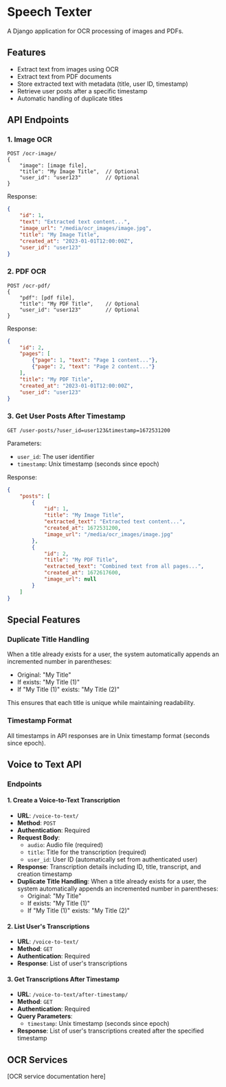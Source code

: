 # Speech Texter

A Django application for OCR processing of images and PDFs.

## Features

- Extract text from images using OCR
- Extract text from PDF documents
- Store extracted text with metadata (title, user ID, timestamp)
- Retrieve user posts after a specific timestamp
- Automatic handling of duplicate titles

## API Endpoints

### 1. Image OCR

```
POST /ocr-image/
{
    "image": [image file],
    "title": "My Image Title",  // Optional
    "user_id": "user123"        // Optional
}
```

Response:
```json
{
    "id": 1,
    "text": "Extracted text content...",
    "image_url": "/media/ocr_images/image.jpg",
    "title": "My Image Title",
    "created_at": "2023-01-01T12:00:00Z",
    "user_id": "user123"
}
```

### 2. PDF OCR

```
POST /ocr-pdf/
{
    "pdf": [pdf file],
    "title": "My PDF Title",    // Optional
    "user_id": "user123"        // Optional
}
```

Response:
```json
{
    "id": 2,
    "pages": [
        {"page": 1, "text": "Page 1 content..."},
        {"page": 2, "text": "Page 2 content..."}
    ],
    "title": "My PDF Title",
    "created_at": "2023-01-01T12:00:00Z",
    "user_id": "user123"
}
```

### 3. Get User Posts After Timestamp

```
GET /user-posts/?user_id=user123&timestamp=1672531200
```

Parameters:
- `user_id`: The user identifier
- `timestamp`: Unix timestamp (seconds since epoch)

Response:
```json
{
    "posts": [
        {
            "id": 1,
            "title": "My Image Title",
            "extracted_text": "Extracted text content...",
            "created_at": 1672531200,
            "image_url": "/media/ocr_images/image.jpg"
        },
        {
            "id": 2,
            "title": "My PDF Title",
            "extracted_text": "Combined text from all pages...",
            "created_at": 1672617600,
            "image_url": null
        }
    ]
}
```

## Special Features

### Duplicate Title Handling

When a title already exists for a user, the system automatically appends an incremented number in parentheses:

- Original: "My Title"
- If exists: "My Title (1)"
- If "My Title (1)" exists: "My Title (2)"

This ensures that each title is unique while maintaining readability.

### Timestamp Format

All timestamps in API responses are in Unix timestamp format (seconds since epoch).

## Voice to Text API

### Endpoints

#### 1. Create a Voice-to-Text Transcription

- **URL**: `/voice-to-text/`
- **Method**: `POST`
- **Authentication**: Required
- **Request Body**:
  - `audio`: Audio file (required)
  - `title`: Title for the transcription (required)
  - `user_id`: User ID (automatically set from authenticated user)
- **Response**: Transcription details including ID, title, transcript, and creation timestamp
- **Duplicate Title Handling**: When a title already exists for a user, the system automatically appends an incremented number in parentheses:
  - Original: "My Title"
  - If exists: "My Title (1)"
  - If "My Title (1)" exists: "My Title (2)"

#### 2. List User's Transcriptions

- **URL**: `/voice-to-text/`
- **Method**: `GET`
- **Authentication**: Required
- **Response**: List of user's transcriptions

#### 3. Get Transcriptions After Timestamp

- **URL**: `/voice-to-text/after-timestamp/`
- **Method**: `GET`
- **Authentication**: Required
- **Query Parameters**:
  - `timestamp`: Unix timestamp (seconds since epoch)
- **Response**: List of user's transcriptions created after the specified timestamp

## OCR Services

[OCR service documentation here]
 

